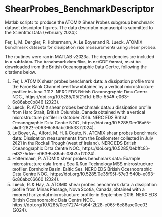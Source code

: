 # ShearProbes_BenchmarkDescriptor

Matlab scripts to produce the ATOMIX Shear Probes subgroup benchmark dataset descriptor figures. The data descriptor manuscript is submitted to the Scientific Data (February 2024):

Fer, I., M. Dengler, P. Holtermann, A. Le Boyer and R. Lueck. ATOMIX benchmark datasets for dissipation rate 
measurements using shear probes.

The routines were ran in MATLAB v2023a. The dependencies are included in a subfolder. The benchmark data files, in netCDF format, must be downloaded from the British Oceanographic Data Centre, following the citations below.

<ol> 
<li> Fer, I. ATOMIX shear probes benchmark data: a dissipation profile from the Faroe Bank Channel overflow obtained by a vertical microstructure profiler in June 2012. NERC EDS British Oceanographic Data Centre NOC., https://doi.org/10.5285/05f21d1d-bf9c-5549-e063-6c86abc0b846 (2023). </li>

<li> Lueck, R. ATOMIX shear probes benchmark data: a dissipation profile from Haro Strait, British Columbia, Canada obtained with a vertical microstructure profiler in October 2016. NERC EDS British Oceanographic Data Centre NOC., https://doi.org/10.5285/0ec16a65-abdf-2822-e063-6c86abc06533 (2024). </li>

<li> Le Boyer, A., Alford, M. H. & Couto, N. ATOMIX shear probes benchmark data: Dissipation measurements from the Epsilometer collected in July 2021 in the Rockall Trough (west of Ireland). NERC EDS British Oceanographic Data Centre NOC., https://doi.org/10.5285/0ebffc86-ed32-5dde-e063-6c86abc08b3a (2024). </li>

<li> Holtermann, P. ATOMIX shear probes benchmark data: Example microstructure data from a Sea & Sun Technology MSS microstructure profiler, Bornholm Basin, Baltic Sea. NERC EDS British Oceanographic Data Centre NOC., https://doi.org/10.5285/0e35f96f-57e3-540b-e063-6c86abc06660 (2024). </li>

<li> Lueck, R. & Hay, A. ATOMIX shear probes benchmark data: a dissipation profile from Minas Passage, Nova Scotia, Canada, obtained with a moored horizontal microstructure profiler in September 2016. NERC EDS British Oceanographic Data Centre NOC., https://doi.org/10.5285/0ec17274-7a64-2b28-e063-6c86abc0ee02 (2024). </li>
</ol>
